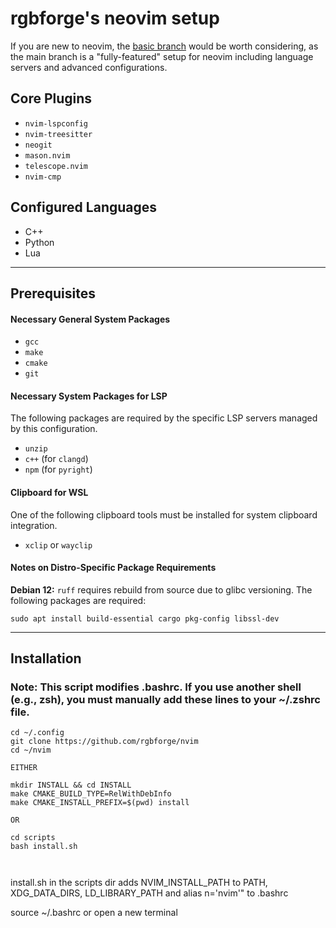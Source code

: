 # rgbforge's neovim setup

If you are new to neovim, the [basic branch](https://github.com/rgbforge/nvim/tree/basic) would be worth considering, as the main branch is a "fully-featured" setup for neovim including language servers and advanced configurations.


## Core Plugins

* `nvim-lspconfig`
* `nvim-treesitter`
* `neogit`
* `mason.nvim`
* `telescope.nvim`
* `nvim-cmp`

## Configured Languages

* C++
* Python
* Lua

---

## Prerequisites

#### Necessary General System Packages

* `gcc`
* `make`
* `cmake`
* `git`

#### Necessary System Packages for LSP
The following packages are required by the specific LSP servers managed by this configuration.

* `unzip`
* `c++` (for `clangd`)
* `npm` (for `pyright`)

#### Clipboard for WSL
One of the following clipboard tools must be installed for system clipboard integration.

* `xclip` or `wayclip` 


#### Notes on Distro-Specific Package Requirements

**Debian 12:** `ruff` requires rebuild from source due to glibc versioning. The following packages are required:

```
sudo apt install build-essential cargo pkg-config libssl-dev
```

---

## Installation

### Note: This script modifies .bashrc. If you use another shell (e.g., zsh), you must manually add these lines to your ~/.zshrc file.

```
cd ~/.config
git clone https://github.com/rgbforge/nvim
cd ~/nvim

EITHER

mkdir INSTALL && cd INSTALL
make CMAKE_BUILD_TYPE=RelWithDebInfo
make CMAKE_INSTALL_PREFIX=$(pwd) install

OR

cd scripts
bash install.sh



```





install.sh in the scripts dir adds NVIM_INSTALL_PATH to PATH, XDG_DATA_DIRS, LD_LIBRARY_PATH
and alias n='nvim'" to .bashrc

source ~/.bashrc or open a new terminal


